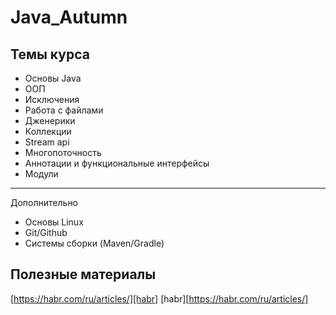 # Java_Autumn
## Темы курса
* Основы Java
* ООП
* Исключения
* Работа с файлами
* Дженерики
* Коллекции
* Stream api
* Многопоточность
* Аннотации и функциональные интерфейсы
* Модули
*********
Дополнительно
* Основы Linux
* Git/Github
* Системы сборки (Maven/Gradle)

## Полезные материалы
[https://habr.com/ru/articles/][habr]
[habr][https://habr.com/ru/articles/]
